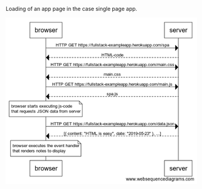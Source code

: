 Loading of an app page in the case single page app.

![loading of a page in the case of single page app](images/0_5.png "exercise 0.5")
